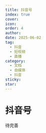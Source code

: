 ```yaml
---
title: 抖音号
index: true
cover: 
icon: 
order: 4
author: 
date: 2025-06-02
tag:
  - 抖音
  - 短视频
  - 直播
category:
  - 文档
  - 自媒体
  - 抖音
sticky: 
star: 
---
```


# 抖音号

待完善
